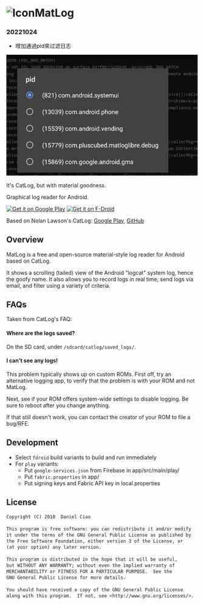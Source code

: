 ![Icon](./app/src/main/res/mipmap-hdpi/ic_launcher.png)MatLog
=========



### 20221024

- 增加通過pid來过滤日志

![image-20221024161507882](image-20221024161507882.png)



It's CatLog, but with material goodness.

Graphical log reader for Android.

[<img src="https://play.google.com/intl/en_us/badges/images/generic/en_badge_web_generic.png"
      alt="Get it on Google Play"
      height="90">](https://play.google.com/store/apps/details?id=com.pluscubed.matlog)
[<img src="https://f-droid.org/badge/get-it-on.png"
      alt="Get it on F-Droid"
      height="90">](https://f-droid.org/app/com.pluscubed.matloglibre)

Based on Nolan Lawson's CatLog: [Google Play][1], [GitHub][2]

Overview
---------
MatLog is a free and open-source material-style log reader for Android based on CatLog.

It shows a scrolling (tailed) view of the Android "logcat" system log, 
hence the goofy name.  It also allows you to record logs in real time, send logs via email, 
and filter using a variety of criteria.

FAQs
-------------
Taken from CatLog's FAQ:

#### Where are the logs saved?

On the SD card, under ```/sdcard/catlog/saved_logs/```.

#### I can't see any logs!

This problem typically shows up on custom ROMs.  First off, try an alternative logging app, to verify that
the problem is with your ROM and not MatLog.

Next, see if your ROM offers system-wide settings to disable logging.  Be sure to reboot after you change anything.

If that still doesn't work, you can contact the creator of your ROM to file a bug/RFE.

Development
-------------
- Select `fdroid` build variants to build and run immediately
- For `play` variants:
    - Put `google-services.json` from Firebase in app/src/main/play/
    - Put `fabric.properties` in app/
    - Put signing keys and Fabric API key in local.properties

License
---------
```
Copyright (C) 2018  Daniel Ciao

This program is free software: you can redistribute it and/or modify
it under the terms of the GNU General Public License as published by
the Free Software Foundation, either version 3 of the License, or
(at your option) any later version.

This program is distributed in the hope that it will be useful,
but WITHOUT ANY WARRANTY; without even the implied warranty of
MERCHANTABILITY or FITNESS FOR A PARTICULAR PURPOSE.  See the
GNU General Public License for more details.

You should have received a copy of the GNU General Public License
along with this program.  If not, see <http://www.gnu.org/licenses/>.

```

[1]: https://play.google.com/store/apps/details?id=com.nolanlawson.logcat
[2]: https://github.com/nolanlawson/Catlog
[3]: https://plus.google.com/u/0/communities/108705871773878445106
